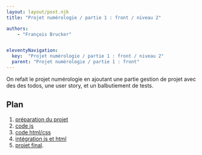 ```yaml
---
layout: layout/post.njk
title: "Projet numérologie / partie 1 : front / niveau 2"

authors:
    - "François Brucker"


eleventyNavigation:
  key:  "Projet numérologie / partie 1 : front / niveau 2"
  parent: "Projet numérologie / partie 1 : front"
---
```


<!-- début résumé -->

On refait le projet numérologie en ajoutant une partie gestion de projet avec des des todos, une user story, et un balbutiement de tests.

<!-- fin résumé -->

## Plan

1. [préparation du projet](./1-preparation)
2. [code js](2-code_js)
3. [code html/css](./3-html_css)
4. [intégration js et html](./4-integration_html_js)
5. [projet final](./5-structures).
